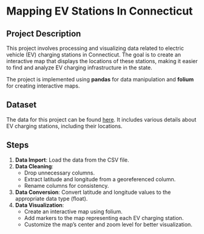 # Mapping EV Stations In Connecticut

## Project Description

This project involves processing and visualizing data related to electric vehicle (EV) charging stations in Connecticut. The goal is to create an interactive map that displays the locations of these stations, making it easier to find and analyze EV charging infrastructure in the state.

The project is implemented using **pandas** for data manipulation and **folium** for creating interactive maps.

## Dataset

The data for this project can be found [here](https://catalog.data.gov/dataset/electric-vehicle-charging-stations). It includes various details about EV charging stations, including their locations.

## Steps

1. **Data Import**: Load the data from the CSV file.
2. **Data Cleaning**: 
   - Drop unnecessary columns.
   - Extract latitude and longitude from a georeferenced column.
   - Rename columns for consistency.
3. **Data Conversion**: Convert latitude and longitude values to the appropriate data type (float).
4. **Data Visualization**: 
   - Create an interactive map using folium.
   - Add markers to the map representing each EV charging station.
   - Customize the map’s center and zoom level for better visualization.
